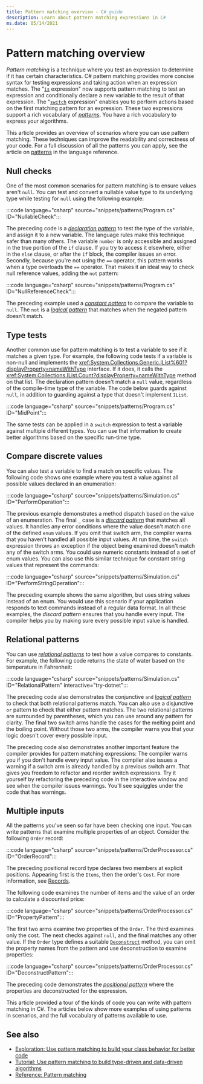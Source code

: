 ```yaml
---
title: Pattern matching overview - C# guide
description: Learn about pattern matching expressions in C#
ms.date: 05/14/2021
---
```


# Pattern matching overview

*Pattern matching* is a technique where you test an expression to determine if it has certain characteristics. C# pattern matching provides more concise syntax for testing expressions and taking action when an expression matches. The "[`is`](../../language-reference/operators/is.md) expression" now supports pattern matching to test an expression and conditionally declare a new variable to the result of that expression. The "[`switch`](../../language-reference/operators/switch-expression.md) expression" enables you to perform actions based on the first matching pattern for an expression. These two expressions support a rich vocabulary of [*patterns*](../../language-reference/operators/patterns.md). You have a rich vocabulary to express your algorithms.

This article provides an overview of scenarios where you can use pattern matching. These techniques can improve the readability and correctness of your code. For a full discussion of all the patterns you can apply, see the article on [patterns](../../language-reference/operators/patterns.md) in the language reference.

## Null checks

One of the most common scenarios for pattern matching is to ensure values aren't `null`. You can test and convert a nullable value type to its underlying type while testing for `null` using the following example:

:::code language="csharp" source="snippets/patterns/Program.cs" ID="NullableCheck":::

The preceding code is a [*declaration pattern*](../../language-reference/operators/patterns.md#declaration-and-type-patterns) to test the type of the variable, and assign it to a new variable. The language rules make this technique safer than many others. The variable `number` is only accessible and assigned in the true portion of the `if` clause. If you try to access it elsewhere, either in the `else` clause, or after the `if` block, the compiler issues an error. Secondly, because you're not using the `==` operator, this pattern works when a type overloads the `==` operator. That makes it an ideal way to check null reference values, adding the `not` pattern:

:::code language="csharp" source="snippets/patterns/Program.cs" ID="NullReferenceCheck":::

The preceding example used a [*constant pattern*](../../language-reference/operators/patterns.md#constant-pattern) to compare the variable to `null`. The `not` is a [*logical pattern*](../../language-reference/operators/patterns.md#logical-patterns) that matches when the negated pattern doesn't match.

## Type tests

Another common use for pattern matching is to test a variable to see if it matches a given type. For example, the following code tests if a variable is non-null and implements the <xref:System.Collections.Generic.IList%601?displayProperty=nameWithType> interface. If it does, it calls the <xref:System.Collections.IList.Count?displayProperty=nameWithType> method on that list. The declaration pattern doesn't match a `null` value, regardless of the compile-time type of the variable. The code below guards against `null`, in addition to guarding against a type that doesn't implement `IList`.

:::code language="csharp" source="snippets/patterns/Program.cs" ID="MidPoint":::

The same tests can be applied in a `switch` expression to test a variable against multiple different types. You can use that information to create better algorithms based on the specific run-time type.

## Compare discrete values

You can also test a variable to find a match on specific values. The following code shows one example where you test a value against all possible values declared in an enumeration:

:::code language="csharp" source="snippets/patterns/Simulation.cs" ID="PerformOperation":::

The previous example demonstrates a method dispatch based on the value of an enumeration. The final `_` case is a [*discard pattern*](../../language-reference/operators/patterns.md#discard-pattern) that matches all values. It handles any error conditions where the value doesn't match one of the defined `enum` values. If you omit that switch arm, the compiler warns that you haven't handled all possible input values. At run time, the `switch` expression throws an exception if the object being examined doesn't match any of the switch arms. You could use numeric constants instead of a set of enum values. You can also use this similar technique for constant string values that represent the commands:

:::code language="csharp" source="snippets/patterns/Simulation.cs" ID="PerformStringOperation":::

The preceding example shows the same algorithm, but uses string values instead of an enum. You would use this scenario if your application responds to text commands instead of a regular data format. In all these examples, the *discard pattern* ensures that you handle every input. The compiler helps you by making sure every possible input value is handled.

## Relational patterns

You can use [*relational patterns*](../../language-reference/operators/patterns.md#relational-patterns) to test how a value compares to constants. For example, the following code returns the state of water based on the temperature in Fahrenheit:

:::code language="csharp" source="snippets/patterns/Simulation.cs" ID="RelationalPattern" interactive="try-dotnet":::

The preceding code also demonstrates the conjunctive `and` [*logical pattern*](../../language-reference/operators/patterns.md#logical-patterns) to check that both relational patterns match. You can also use a disjunctive `or` pattern to check that either pattern matches. The two relational patterns are surrounded by parentheses, which you can use around any pattern for clarity. The final two switch arms handle the cases for the melting point and the boiling point. Without those two arms, the compiler warns you that your logic doesn't cover every possible input.

The preceding code also demonstrates another important feature the compiler provides for pattern matching expressions: The compiler warns you if you don't handle every input value. The compiler also issues a warning if a switch arm is already handled by a previous switch arm. That gives you freedom to refactor and reorder switch expressions. Try it yourself by refactoring the preceding code in the interactive window and see when the compiler issues warnings. You'll see squiggles under the code that has warnings.

## Multiple inputs

All the patterns you've seen so far have been checking one input. You can write patterns that examine multiple properties of an object. Consider the following `Order` record:

:::code language="csharp" source="snippets/patterns/OrderProcessor.cs" ID="OrderRecord":::

The preceding positional record type declares two members at explicit positions. Appearing first is the `Items`, then the order's `Cost`. For more information, see [Records](../../language-reference/builtin-types/record.md).

The following code examines the number of items and the value of an order to calculate a discounted price:

:::code language="csharp" source="snippets/patterns/OrderProcessor.cs" ID="PropertyPattern":::

The first two arms examine two properties of the `Order`. The third examines only the cost. The next checks against `null`, and the final matches any other value. If the `Order` type defines a suitable [`Deconstruct`](deconstruct.md) method, you can omit the property names from the pattern and use deconstruction to examine properties:

:::code language="csharp" source="snippets/patterns/OrderProcessor.cs" ID="DeconstructPattern":::

The preceding code demonstrates the [*positional pattern*](../../language-reference/operators/patterns.md#positional-pattern) where the properties are deconstructed for the expression.

This article provided a tour of the kinds of code you can write with pattern matching in C#. The articles below show more examples of using patterns in scenarios, and the full vocabulary of patterns available to use.

## See also

- [Exploration: Use pattern matching to build your class behavior for better code](../../whats-new/tutorials/patterns-objects.md)
- [Tutorial: Use pattern matching to build type-driven and data-driven algorithms](./tutorials/pattern-matching.md)
- [Reference: Pattern matching](../../language-reference/operators/patterns.md)
